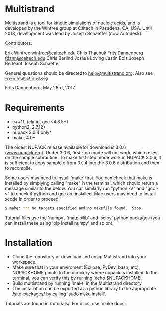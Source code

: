# Multistrand

Multistrand is a tool for kinetic simulations of nucleic acids, and is developed by the Winfree group at Caltech in Pasadena, CA, USA. Until 2013, development was lead by Joseph Schaeffer (now Autodesk).

Contributors:

Erik Winfree			winfree@caltech.edu
Chris Thachuk
Frits Dannenberg    	fdann@caltech.edu
Chris Berlind
Joshua Loving
Justin Bois
Joseph Berleant
Joseph Schaeffer

General questions should be directed to help@multistrand.org. Also see www.multistrand.org


Frits Dannenberg, May 26rd, 2017


# Requirements

 -  c++11,  (clang, gcc v4.8.5+) 
 -  python2, 	 	2.7.12+
 -  nupack 3.0.4 only*
 -  make,			4.0+
 
The oldest NUPACK release available for download is 3.0.6 (www.nupack.org). Under 3.0.6, first step mode will not work, which relies on the sample subroutine. To make first step mode work in NUPACK 3.0.6, it is sufficient to copy sample.c from 3.0.4 into the 3.0.6 distribution and then to recompile.

Some users may need to install 'make' first. You can check that make is installed by simplying calling "make" in the terminal, which should return a message similar to the below. You can similarly run "python -V" and "gcc -v" to check if python and gcc are installed. Mac users may need to install xcode in order to proceed.
```sh
$ make: *** No targets specified and no makefile found.  Stop.
```


Tutorial files use the 'numpy', 'matplotlib' and 'scipy' python packages (you can install these using 'pip install numpy' and so on).

 
 # Installation
 
 - Clone the repository or download and unzip Multistrand into your workspace.
 - Make sure that in your enviroment (Eclipse, PyDev, bash, etc), NUPACKHOME points to the directory where nupack is installed. In the terminal, you can verify this by running 'echo $NUPACKHOME'.
 - Build multistrand by running 'make' in the Multistrand directory
 - The installation can be exported as a python library to the appropriate /site-packages/ by calling 'sudo make install'.
 
 Tutorials are found in /tutorials/. For docs, use 'make docs'




